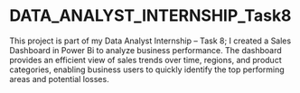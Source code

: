 # DATA_ANALYST_INTERNSHIP_Task8
This project is part of my Data Analyst Internship – Task 8; I created a Sales Dashboard in Power Bi to analyze business performance.  The dashboard provides an efficient view of sales trends over time, regions, and product categories, enabling business users to quickly identify the top performing areas and potential losses.
